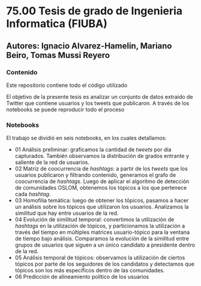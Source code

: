 # 75.00 Tesis de grado de Ingenieria Informatica (FIUBA)
## Autores: Ignacio Alvarez-Hamelin, Mariano Beiro, Tomas Mussi Reyero

### Contenido
Este repositorio contiene todo el código utilizado

El objetivo de la presente tesis es analizar un conjunto de datos extraido de Twitter que contiene usuarios y los tweets que publicaron.
A través de los notebooks se puede reproducir todo el proceso


### Notebooks
El trabajo se dividió en seis notebooks, en los cuales detallamos:
- 01 Análisis preliminar: graficamos la cantidad de *tweets* por día capturados.
También observamos la distribución de grados entrante y saliente de la red de usuarios.
- 02 Matriz de coocurrencia de *hashtags*: a partir de los *tweets* que los usuarios publicaron y filtrando contenido, generamos el grafo de coocurrencia de *hashtags*. Luego de aplicar el algoritmo de detección de comunidades OSLOM, obtenemos los tópicos a los que pertenece cada *hashtag*.
- 03 Homofilia temática: luego de obtener los tópicos, pasamos a hacer un análisis sobre los tópicos que utilizaron los usuarios. Analizamos la similitud que hay entre usuarios de la red.
- 04 Evolución de similitud temporal: convertimos la utilización de *hashtags* en la utilización de tópicos, y particionamos la utilización a través del tiempo en múltiples matrices usuario-tópico para la ventana de tiempo bajo análisis. Comparamos la evolución de la similitud entre grupos de usuarios que siguen a un único candidato a presidente dentro de la red.
- 05 Análisis temporal de tópicos: observamos la utilización de ciertos tópicos por parte de los seguidores de los candidatos y detectamos que tópicos son los más específicos dentro de las comunidades.
- 06 Predicción de alineamiento político de los usuarios
